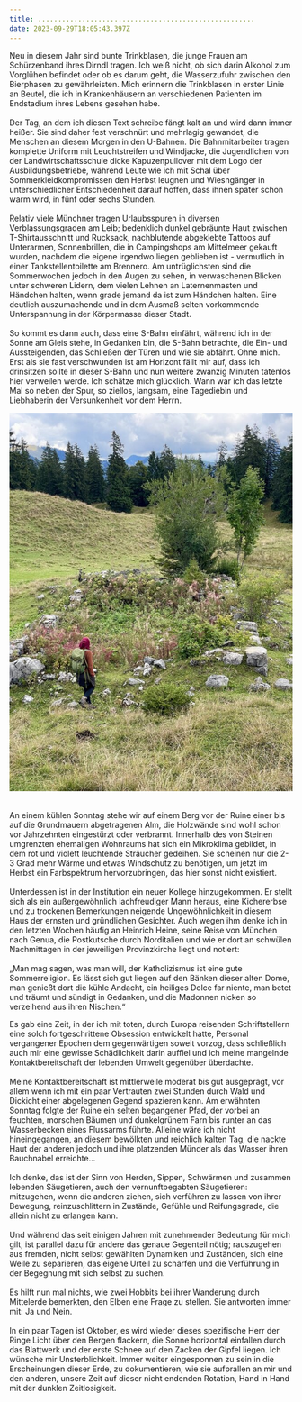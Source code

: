 ```yaml
---
title: ......................................................
date: 2023-09-29T18:05:43.397Z
---
```

Neu in diesem Jahr sind bunte Trinkblasen, die junge Frauen am Schürzenband ihres Dirndl tragen. Ich weiß nicht, ob sich darin Alkohol zum Vorglühen befindet oder ob es darum geht, die Wasserzufuhr zwischen den Bierphasen zu gewährleisten. Mich erinnern die Trinkblasen in erster Linie an Beutel, die ich in Krankenhäusern an verschiedenen Patienten im Endstadium ihres Lebens gesehen habe.\
\
Der Tag, an dem ich diesen Text schreibe fängt kalt an und wird dann immer heißer. Sie sind daher fest verschnürt und mehrlagig gewandet, die Menschen an diesem Morgen in den U-Bahnen. Die Bahnmitarbeiter tragen komplette Uniform mit Leuchtstreifen und Windjacke, die Jugendlichen von der Landwirtschaftsschule dicke Kapuzenpullover mit dem Logo der Ausbildungsbetriebe, während Leute wie ich mit Schal über Sommerkleidkompromissen den Herbst leugnen und Wiesngänger in unterschiedlicher Entschiedenheit darauf hoffen, dass ihnen später schon warm wird, in fünf oder sechs Stunden.\
\
Relativ viele Münchner tragen Urlaubsspuren in diversen Verblassungsgraden am Leib; bedenklich dunkel gebräunte Haut zwischen T-Shirtausschnitt und Rucksack, nachblutende abgeklebte Tattoos auf Unterarmen, Sonnenbrillen, die in Campingshops am Mittelmeer gekauft wurden, nachdem die eigene irgendwo liegen geblieben ist - vermutlich in einer Tankstellentoilette am Brennero. Am untrüglichsten sind die Sommerwochen jedoch in den Augen zu sehen, in verwaschenen Blicken unter schweren Lidern, dem vielen Lehnen an Laternenmasten und Händchen halten, wenn grade jemand da ist zum Händchen halten. Eine deutlich auszumachende und in dem Ausmaß selten vorkommende Unterspannung in der Körpermasse dieser Stadt.\
\
So kommt es dann auch, dass eine S-Bahn einfährt, während ich in der Sonne am Gleis stehe, in Gedanken bin, die S-Bahn betrachte, die Ein- und Aussteigenden, das Schließen der Türen und wie sie abfährt. Ohne mich. Erst als sie fast verschwunden ist am Horizont fällt mir auf, dass ich drinsitzen sollte in dieser S-Bahn und nun weitere zwanzig Minuten tatenlos hier verweilen werde. Ich schätze mich glücklich. Wann war ich das letzte Mal so neben der Spur, so ziellos, langsam, eine Tagediebin und Liebhaberin der Versunkenheit vor dem Herrn.

![](/uploads/herbstrot.jpg)

\
An einem kühlen Sonntag stehe wir auf einem Berg vor der Ruine einer bis auf die Grundmauern abgetragenen Alm, die Holzwände sind wohl schon vor Jahrzehnten eingestürzt oder verbrannt. Innerhalb des von Steinen umgrenzten ehemaligen Wohnraums hat sich ein Mikroklima gebildet, in dem rot und violett leuchtende Sträucher gedeihen. Sie scheinen nur die 2-3 Grad mehr Wärme und etwas Windschutz zu benötigen, um jetzt im Herbst ein Farbspektrum hervorzubringen, das hier sonst nicht existiert.\
\
Unterdessen ist in der Institution ein neuer Kollege hinzugekommen. Er stellt sich als ein außergewöhnlich lachfreudiger Mann heraus, eine Kichererbse und zu trockenen Bemerkungen neigende Ungewöhnlichkeit in diesem Haus der ernsten und gründlichen Gesichter. Auch wegen ihm denke ich in den letzten Wochen häufig an Heinrich Heine, seine Reise von München nach Genua, die Postkutsche durch Norditalien und wie er dort an schwülen Nachmittagen in der jeweiligen Provinzkirche liegt und notiert:\
\
„Man mag sagen, was man will, der Katholizismus ist eine gute Sommerreligion. Es lässt sich gut liegen auf den Bänken dieser alten Dome, man genießt dort die kühle Andacht, ein heiliges Dolce far niente, man betet und träumt und sündigt in Gedanken, und die Madonnen nicken so verzeihend aus ihren Nischen.“

Es gab eine Zeit, in der ich mit toten, durch Europa reisenden Schriftstellern eine solch fortgeschrittene Obsession entwickelt hatte, Personal vergangener Epochen dem gegenwärtigen soweit vorzog, dass schließlich auch mir eine gewisse Schädlichkeit darin auffiel und ich meine mangelnde Kontaktbereitschaft der lebenden Umwelt gegenüber überdachte.\
\
Meine Kontaktbereitschaft ist mittlerweile moderat bis gut ausgeprägt, vor allem wenn ich mit ein paar Vertrauten zwei Stunden durch Wald und Dickicht einer abgelegenen Gegend spazieren kann. Am erwähnten Sonntag folgte der Ruine ein selten begangener Pfad, der vorbei an feuchten, morschen Bäumen und dunkelgrünem Farn bis runter an das Wasserbecken eines Flussarms führte. Alleine wäre ich nicht hineingegangen, an diesem bewölkten und reichlich kalten Tag, die nackte Haut der anderen jedoch und ihre platzenden Münder als das Wasser ihren Bauchnabel erreichte...\
\
Ich denke, das ist der Sinn von Herden, Sippen, Schwärmen und zusammen lebenden Säugetieren, auch den vernunftbegabten Säugetieren: mitzugehen, wenn die anderen ziehen, sich verführen zu lassen von ihrer Bewegung, reinzuschlittern in Zustände, Gefühle und Reifungsgrade, die allein nicht zu erlangen kann.\
\
Und während das seit einigen Jahren mit zunehmender Bedeutung für mich gilt, ist parallel dazu für andere das genaue Gegenteil nötig; rauszugehen aus fremden, nicht selbst gewählten Dynamiken und Zuständen, sich eine Weile zu separieren, das eigene Urteil zu schärfen und die Verführung in der Begegnung mit sich selbst zu suchen.\
\
Es hilft nun mal nichts, wie zwei Hobbits bei ihrer Wanderung durch Mittelerde bemerkten, den Elben eine Frage zu stellen. Sie antworten immer mit: Ja und Nein.\
\
In ein paar Tagen ist Oktober, es wird wieder dieses spezifische Herr der Ringe Licht über den Bergen flackern, die Sonne horizontal einfallen durch das Blattwerk und der erste Schnee auf den Zacken der Gipfel liegen. Ich wünsche mir Unsterblichkeit. Immer weiter eingesponnen zu sein in die Erscheinungen dieser Erde, zu dokumentieren, wie sie aufprallen an mir und den anderen, unsere Zeit auf dieser nicht endenden Rotation, Hand in Hand mit der dunklen Zeitlosigkeit.